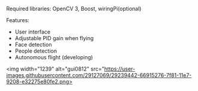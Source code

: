 Required libraries:  OpenCV 3, Boost, wiringPi(optional)

Features:
* User interface
* Adjustable PID gain when flying
* Face detection 
* People detection
* Autonomous flight (developing) 

<img width="1239" alt="gui0812" src="https://user-images.githubusercontent.com/29127069/29239442-66915276-7f81-11e7-9208-e32275e80fe2.png>
